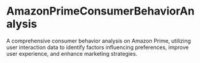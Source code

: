 # AmazonPrimeConsumerBehaviorAnalysis
A comprehensive consumer behavior analysis on Amazon Prime, utilizing user interaction data to identify factors influencing preferences, improve user experience, and enhance marketing strategies.
